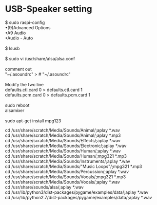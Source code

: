 # USB-Speaker setting

$ sudo raspi-config<BR>
•(9)Advanced Options<BR>
•A9 Audio<BR>
•Audio - Auto<BR>
 <BR>
$ lsusb<BR>
<BR>
$ sudo vi /usr/share/alsa/alsa.conf<BR>
<BR>
comment out<BR>
"~/.asoundrc"  >  # "~/.asoundrc"<BR>
<BR>
Modify the two line<BR>
defaults.ctl.card 0 > defaults.ctl.card 1<BR>
defaults.pcm.card 0 > defaults.pcm.card 1<BR>
<BR>
sudo reboot<BR>
alsamixer<BR>
<BR>
sudo apt-get install mpg123<BR>
  
cd /usr/share/scratch/Media/Sounds/Animal/;aplay *.wav  
cd /usr/share/scratch/Media/Sounds/Animal/;aplay *.mp3  
cd /usr/share/scratch/Media/Sounds/Effects/;aplay *.wav  
cd /usr/share/scratch/Media/Sounds/Electronic/;aplay *.wav  
cd /usr/share/scratch/Media/Sounds/Human/;aplay *.wav  
cd /usr/share/scratch/Media/Sounds/Human/;mpg321 *.mp3  
cd /usr/share/scratch/Media/Sounds/Instruments/;aplay *.wav  
cd /usr/share/scratch/Media/Sounds/"Music Loops"/;mpg321 *.mp3  
cd /usr/share/scratch/Media/Sounds/Percussion/;aplay *.wav  
cd /usr/share/scratch/Media/Sounds/Vocals/;mpg321 *.mp3  
cd /usr/share/scratch/Media/Sounds/Vocals/;aplay *.wav  
cd /usr/share/sounds/alsa/;aplay *.wav  
cd /usr/lib/python3/dist-packages/pygame/examples/data/;aplay *.wav  
cd /usr/lib/python2.7/dist-packages/pygame/examples/data/;aplay *.wav    
